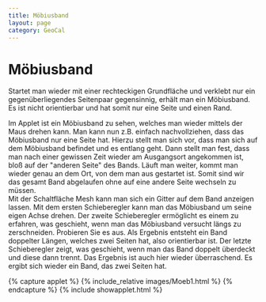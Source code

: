 ```yaml
---
title: Möbiusband
layout: page
category: GeoCal
---
```


# Möbiusband
Startet man wieder mit einer rechteckigen Grundfläche und verklebt nur ein gegenüberliegendes Seitenpaar gegensinnig, erhält man ein Möbiusband. Es ist nicht orientierbar und hat somit nur eine Seite und einen Rand.

Im Applet ist ein Möbiusband zu sehen, welches man wieder mittels der Maus drehen kann. Man kann nun z.B. einfach nachvollziehen, dass das Möbiusband nur eine Seite hat. Hierzu stellt man sich vor, dass man sich auf dem Möbiusband befindet und es entlang geht. Dann stellt man fest, dass man nach einer gewissen Zeit wieder am Ausgangsort angekommen ist, bloß auf der "anderen Seite" des Bands. Läuft man weiter, kommt man wieder genau an dem Ort, von dem man aus gestartet ist. Somit sind wir das gesamt Band abgelaufen ohne auf eine andere Seite wechseln zu müssen.<br />
Mit der Schaltfläche Mesh kann man sich ein Gitter auf dem Band anzeigen lassen. Mit dem ersten Schieberegler kann man das Möbiusband um seine eigen Achse drehen. Der zweite Schieberegler ermöglicht es einem zu erfahren, was geschieht, wenn man das Möbiusband versucht längs zu zerschneiden. Probieren Sie es aus. Als Ergebnis entsteht ein Band doppelter Längen, welches zwei Seiten hat, also orientierbar ist. Der letzte Schieberegler zeigt, was geschieht, wenn man das Band doppelt überdeckt und diese dann trennt. Das Ergebnis ist auch hier wieder überraschend. Es ergibt sich wieder ein Band, das zwei Seiten hat.



{% capture applet %} {% include_relative images/Moeb1.html %} {% endcapture %}
{% include showapplet.html %}
